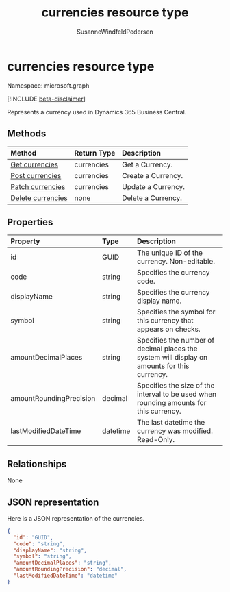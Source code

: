 ﻿---
title: currencies resource type 
description: A currency object in Dynamics 365 Business Central 
services: project-madeira
documentationcenter: ''
author: SusanneWindfeldPedersen
localization_priority: Normal
ms.prod: "dynamics-365-business-central"
doc_type: resourcePageType
---

# currencies resource type

Namespace: microsoft.graph

[!INCLUDE [beta-disclaimer](../../includes/beta-disclaimer.md)]

Represents a currency used in Dynamics 365 Business Central.

## Methods

| Method                                                    | Return Type | Description        |
| :-------------------------------------------------------- | :---------- | :----------------- |
| [Get currencies](../api/dynamics-currencies-get.md)       | currencies  | Get a Currency.    |
| [Post currencies](../api/dynamics-create-currencies.md)   | currencies  | Create a Currency. |
| [Patch currencies](../api/dynamics-currencies-update.md)  | currencies  | Update a Currency. |
| [Delete currencies](../api/dynamics-currencies-delete.md) | none        | Delete a Currency. |

## Properties

| Property                | Type     | Description                                                                                  |
| :---------------------- | :------- | :------------------------------------------------------------------------------------------- |
| id                      | GUID     | The unique ID of the currency. Non-editable.                                                 |
| code                    | string   | Specifies the currency code.                                                                 |
| displayName             | string   | Specifies the currency display name.                                                         |
| symbol                  | string   | Specifies the symbol for this currency that appears on checks.                               |
| amountDecimalPlaces     | string   | Specifies the number of decimal places the system will display on amounts for this currency. |
| amountRoundingPrecision | decimal  | Specifies the size of the interval to be used when rounding amounts for this currency.       |
| lastModifiedDateTime    | datetime | The last datetime the currency was modified. Read-Only.                                      |

## Relationships

None

## JSON representation

Here is a JSON representation of the currencies.

```json
{
  "id": "GUID",
  "code": "string",
  "displayName": "string",
  "symbol": "string",
  "amountDecimalPlaces": "string",
  "amountRoundingPrecision": "decimal",
  "lastModifiedDateTime": "datetime"
}

```
